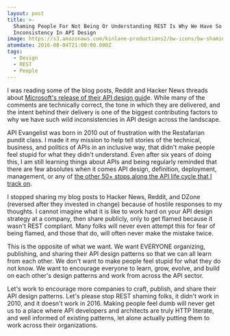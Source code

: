 ```yaml
---
layout: post
title: >-
  Shaming People For Not Being Or Understanding REST Is Why We Have So Much
  Inconsistency In API Design
image: https://s3.amazonaws.com/kinlane-productions2/bw-icons/bw-shaming-api.png
atomdate: 2016-08-04T21:00:00.000Z
tags:
  - Design
  - REST
  - People
---
```

I was reading some of the blog posts, Reddit and Hacker News threads about [Microsoft's release of their API design guid](https://github.com/Microsoft/api-guidelines)e. While many of the comments are technically correct, the tone in which they are delivered, and the intent behind their delivery is one of the biggest contributing factors to why we have such wild inconsistencies in API design across the landscape. 

API Evangelist was born in 2010 out of frustration with the Restafarian pundit class. I made it my mission to help tell stories of the technical, business, and politics of APIs in an inclusive way, that didn't make people feel stupid for what they didn't understand. Even after six years of doing this, I am still learning things about APIs and being regularly reminded that there are few absolutes when it comes API design, definition, deployment, management, or any of [the other 50+ stops along the API life cycle that I track on](http://apievangelist.com). 

I stopped sharing my blog posts to Hacker News, Reddit, and DZone (reversed after they invested in change) because of hostile responses to my thoughts. I cannot imagine what it is like to work hard on your API design strategy at a company, then share publicly, only to get flamed because it wasn't REST compliant. Many folks will never even attempt this for fear of being flamed, and those that do, will often never make the mistake twice. 

This is the opposite of what we want. We want EVERYONE organizing, publishing, and sharing their API design patterns so that we can all learn from each other. We don't want to make people feel stupid for what they do not know. We want to encourage everyone to learn, grow, evolve, and build on each other's design patterns and work from across the API sector. 

Let's work to encourage more companies to craft, publish, and share their API design patterns. Let's please stop REST shaming folks, it didn't work in 2010, and it doesn't work in 2016. Making people feel dumb will never get us to a place where API developers and architects are truly HTTP literate, and well informed of existing patterns, let alone actually putting them to work across their organizations.